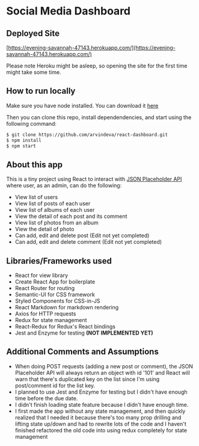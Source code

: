 # Social Media Dashboard

## Deployed Site
[https://evening-savannah-47143.herokuapp.com/](https://evening-savannah-47143.herokuapp.com/)

Please note Heroku might be asleep, so opening the site for the first time might take some time.

## How to run locally

Make sure you have node installed. You can download it [here](https://nodejs.org/en/download/)


Then you can clone this repo, install dependendencies, and start using the following command:

```bash
$ git clone https://github.com/arvindeva/react-dashboard.git
$ npm install
$ npm start
```

## About this app

This is a tiny project using React to interact with [JSON Placeholder API](https://jsonplaceholder.typicode.com/) where user, as an admin, can do the following:
* View list of users
* View list of posts of each user
* View list of albums of each user
* View the detail of each post and its comment
* View list of photos from an album
* View the detail of photo
* Can add, edit and delete post (Edit not yet completed)
* Can add, edit and delete comment (Edit not yet completed)

## Libraries/Frameworks used

* React for view library
* Create React App for boilerplate
* React Router for routing
* Semantic-UI for CSS framework
* Styled Components for CSS-in-JS
* React Markdown for markdown rendering
* Axios for HTTP requests
* Redux for state management
* React-Redux for Redux's React bindings
* Jest and Enzyme for testing __(NOT IMPLEMENTED YET)__

## Additional Comments and Assumptions
* When doing POST requests (adding a new post or comment), the JSON Placeholder API will always return an object with id '101' and React will warn that there's duplicated key on the list since I'm using post/comment id for the list key.
* I planned to use Jest and Enzyme for testing but I didn't have enough time before the due date.
* I didn't finish loading state feature because I didn't have enough time.
* I first made the app without any state management, and then quickly realized that I needed it because there's too many prop drilling and lifting state up/down and had to rewrite lots of the code and I haven't finished refactored the old code into using redux completely for state management